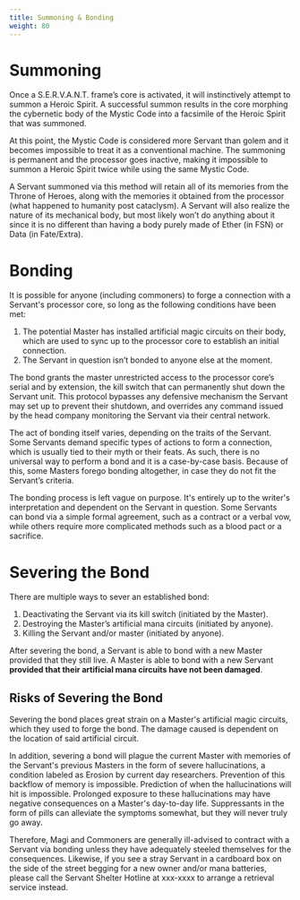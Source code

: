 ```yaml
---
title: Summoning & Bonding
weight: 80
---
```

# Summoning

Once a S.E.R.V.A.N.T. frame’s core is activated, it will instinctively attempt to summon a Heroic Spirit. A successful summon results in the core morphing the cybernetic body of the Mystic Code into a facsimile of the Heroic Spirit that was summoned.

At this point, the Mystic Code is considered more Servant than golem and it becomes impossible to treat it as a conventional machine. The summoning is permanent and the processor goes inactive, making it impossible to summon a Heroic Spirit twice while using the same Mystic Code.

A Servant summoned via this method will retain all of its memories from the Throne of Heroes, along with the memories it obtained from the processor (what happened to humanity post cataclysm). A Servant will also realize the nature of its mechanical body, but most likely won’t do anything about it since it is no different than having a body purely made of Ether (in FSN) or Data (in Fate/Extra).

# Bonding

It is possible for anyone (including commoners) to forge a connection with a Servant's processor core, so long as the following conditions have been met:

1. The potential Master has installed artificial magic circuits on their body, which are used to sync up to the processor core to establish an initial connection.
2. The Servant in question isn’t bonded to anyone else at the moment.

The bond grants the master unrestricted access to the processor core’s serial and by extension, the kill switch that can permanently shut down the Servant unit. This protocol bypasses any defensive mechanism the Servant may set up to prevent their shutdown, and overrides any command issued by the head company monitoring the Servant via their central network.

The act of bonding itself varies, depending on the traits of the Servant. Some Servants demand specific types of actions to form a connection, which is usually tied to their myth or their feats. As such, there is no universal way to perform a bond and it is a case-by-case basis. Because of this, some Masters forego bonding altogether, in case they do not fit the Servant’s criteria.

The bonding process is left vague on purpose. It's entirely up to the writer's interpretation and dependent on the Servant in question. Some Servants can bond via a simple formal agreement, such as a contract or a verbal vow, while others require more complicated methods such as a blood pact or a sacrifice.

# Severing the Bond

There are multiple ways to sever an established bond:

1. Deactivating the Servant via its kill switch (initiated by the Master).
2. Destroying the Master’s artificial mana circuits (initiated by anyone).
3. Killing the Servant and/or master (initiated by anyone).

After severing the bond, a Servant is able to bond with a new Master provided that they still live. A Master is able to bond with a new Servant **provided that their artificial mana circuits have not been damaged**.

## Risks of Severing the Bond

Severing the bond places great strain on a Master's artificial magic circuits, which they used to forge the bond. The damage caused is dependent on the location of said artificial circuit.

In addition, severing a bond will plague the current Master with memories of the Servant's previous Masters in the form of severe hallucinations, a condition labeled as Erosion by current day researchers. Prevention of this backflow of memory is impossible. Prediction of when the hallucinations will hit is impossible. Prolonged exposure to these hallucinations may have negative consequences on a Master's day-to-day life. Suppressants in the form of pills can alleviate the symptoms somewhat, but they will never truly go away.

Therefore, Magi and Commoners are generally ill-advised to contract with a Servant via bonding unless they have adequately steeled themselves for the consequences. Likewise, if you see a stray Servant in a cardboard box on the side of the street begging for a new owner and/or mana batteries, please call the Servant Shelter Hotline at xxx-xxxx to arrange a retrieval service instead.
